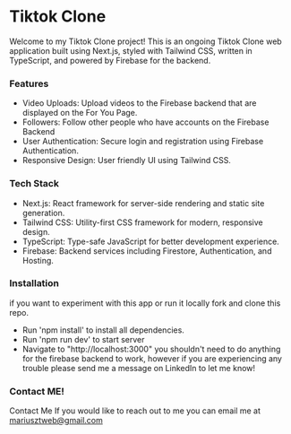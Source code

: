 # Tiktok Clone
Welcome to my Tiktok Clone project! This is an ongoing Tiktok Clone web application built using Next.js, styled with Tailwind CSS, written in TypeScript, and powered by Firebase for the backend.

### Features
* Video Uploads: Upload videos to the Firebase backend that are displayed on the For You Page.
* Followers: Follow other people who have accounts on the Firebase Backend
* User Authentication: Secure login and registration using Firebase Authentication.
* Responsive Design: User friendly UI using Tailwind CSS.
### Tech Stack
* Next.js: React framework for server-side rendering and static site generation.
* Tailwind CSS: Utility-first CSS framework for modern, responsive design.
* TypeScript: Type-safe JavaScript for better development experience.
* Firebase: Backend services including Firestore, Authentication, and Hosting.
### Installation
if you want to experiment with this app or run it locally fork and clone this repo.
* Run 'npm install' to install all dependencies.
* Run 'npm run dev' to start server
* Navigate to "http://localhost:3000" you shouldn't need to do anything for the firebase backend to work, however if you are experiencing any trouble please send me a message on LinkedIn to let me know!
### Contact ME!
Contact Me
If you would like to reach out to me you can email me at mariusztweb@gmail.com
